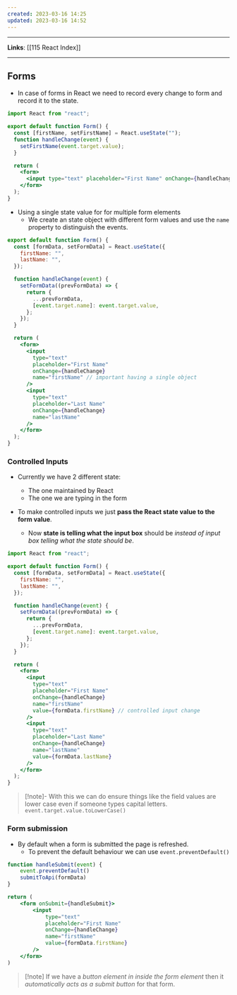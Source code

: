 ```yaml
---
created: 2023-03-16 14:25
updated: 2023-03-16 14:52
---
```

---
**Links**: [[115 React Index]]

---
## Forms
- In case of forms in React we need to record every change to form and record it to the state.

```jsx
import React from "react";

export default function Form() {
  const [firstName, setFirstName] = React.useState("");
  function handleChange(event) {
    setFirstName(event.target.value);
  }

  return (
    <form>
      <input type="text" placeholder="First Name" onChange={handleChange} />
    </form>
  );
}
```

- Using a single state value for for multiple form elements
	- We create an state object with different form values and use the `name` property to distinguish the events.

```jsx
export default function Form() {
  const [formData, setFormData] = React.useState({
    firstName: "",
    lastName: "",
  });

  function handleChange(event) {
    setFormData((prevFormData) => {
      return {
        ...prevFormData,
        [event.target.name]: event.target.value,
      };
    });
  }

  return (
    <form>
      <input
        type="text"
        placeholder="First Name"
        onChange={handleChange}
        name="firstName" // important having a single object
      />
      <input
        type="text"
        placeholder="Last Name"
        onChange={handleChange}
        name="lastName"
      />
    </form>
  );
}
```

### Controlled Inputs
- Currently we have 2 different state:
	- The one maintained by React
	- The one we are typing in the form

- To make controlled inputs we just **pass the React state value to the form value**.
	- Now **state is telling what the input box** should be *instead of input box telling what the state should be*.

```jsx
import React from "react";

export default function Form() {
  const [formData, setFormData] = React.useState({
    firstName: "",
    lastName: "",
  });

  function handleChange(event) {
    setFormData((prevFormData) => {
      return {
        ...prevFormData,
        [event.target.name]: event.target.value,
      };
    });
  }

  return (
    <form>
      <input
        type="text"
        placeholder="First Name"
        onChange={handleChange}
        name="firstName"
        value={formData.firstName} // controlled input change
      />
      <input
        type="text"
        placeholder="Last Name"
        onChange={handleChange}
        name="lastName"
        value={formData.lastName}
      />
    </form>
  );
}
```

> [!note]- With this we can do ensure things like the field values are lower case even if someone types capital letters.
> `event.target.value.toLowerCase()`

### Form submission
- By default when a form is submitted the page is refreshed. 
	- To prevent the default behaviour we can use `event.preventDefault()`

```jsx
function handleSubmit(event) {
    event.preventDefault()
    submitToApi(formData)
}

return (
    <form onSubmit={handleSubmit}>
        <input
            type="text"
            placeholder="First Name"
            onChange={handleChange}
            name="firstName"
            value={formData.firstName}
        />
    </form>
)
```

> [!note] If we have a *button element in inside the form element* then it *automatically acts as a submit button* for that form.